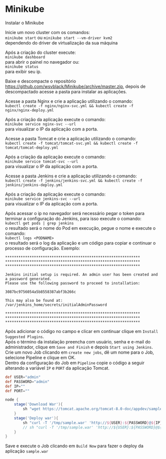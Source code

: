 # Minikube

Instalar o Minikube<br />

Inicie um novo cluster com os comandos:<br />
`minikube start` ou `minikube start --vm-driver kvm2`<br />
dependendo do driver de virtualização da sua máquina<br />

Após a criação do cluster execute:<br />
`minikube dashboard`<br />
para abrir o painel no navegador ou:<br />
`minikube status`<br />
para exibir seu ip.<br />

Baixe e descompacte o repositório https://github.com/wsvblack/Minikube/archive/master.zip, depois de descompactado acesse a pasta para instalar as aplicações.<br />

Acesse a pasta Nginx e crie a aplicação utilizando o comando:<br />
`kubectl create -f nginx/nginx-svc.yml && kubectl create -f nginx/nginx-deploy.yml`<br />

Após a criação da aplicação execute o comando:<br />
`minikube service nginx-svc --url`<br />
para visualizar o IP da aplicação com a porta.<br />

Acesse a pasta Tomcat e crie a aplicação utilizando o comando:<br />
`kubectl create -f tomcat/tomcat-svc.yml && kubectl create -f tomcat/tomcat-deploy.yml`<br />

Após a criação da aplicação execute o comando:<br />
`minikube service tomcat-svc --url`<br />
para visualizar o IP da aplicação com a porta.<br />

Acesse a pasta Jenkins e crie a aplicação utilizando o comando:<br />
`kubectl create -f jenkins/jenkins-svc.yml && kubectl create -f jenkins/jenkins-deploy.yml`<br />

Após a criação da aplicação execute o comando:<br />
`minikube service jenkins-svc --url`<br />
para visualizar o IP da aplicação com a porta.<br />

Após acessar o ip no navegador será necessário pegar o token para terminar a configuração do Jenkins, para isso execute o comando:<br />
`kubectl get pods | grep jenkins`<br />
o resultado será o nome do Pod em execução, pegue o nome e execute o comando:<br />
`kubectl logs <PODNAME>`<br />
o resultado será o log da aplicação e um código para copiar e continuar o processo de configuração. Exemplo:<br />

```
*************************************************************
*************************************************************
*************************************************************

Jenkins initial setup is required. An admin user has been created and a password generated.
Please use the following password to proceed to installation:

3087bc9756054a5b8558387abf3b266c

This may also be found at: /var/jenkins_home/secrets/initialAdminPassword

*************************************************************
*************************************************************
*************************************************************
```

Após adicionar o código no campo e clicar em continuar clique em `Install Suggested Plugins`.<br />
Após o término da instalação preencha com usuário, senha e e-mail do administrador, clique em `Save and Finish` e depois `Start using Jenkins`.<br />
Crie um novo Job clicando em `create new jobs`, dê um nome para o Job, selecione Pipeline e clique em OK.<br />
Dentro da configuração do Job em `Pipeline` copie o código a seguir alterando a variável `IP` e `PORT` da aplicação Tomcat.<br />
```groovy
def USER="admin"
def PASSWORD="admin"
def IP=""
def PORT=""

node {
    stage('Download War'){
        sh "wget https://tomcat.apache.org/tomcat-8.0-doc/appdev/sample/sample.war -O /tmp/sample.war"
    }
    stage('Deploy war'){
        sh "curl -T '/tmp/sample.war' 'http://${USER}:${PASSWORD}@${IP}:${PORT}/manager/text/deploy?path=/&update=true'"
        // sh "curl -T '/tmp/sample.war' 'http://${USER}:${PASSWORD}@${IP}:${PORT}/manager/text/deploy?path=/sample&update=true'"
    }
}
```

Save e execute o Job clicando em `Build Now` para fazer o deploy da aplicação `sample.war`